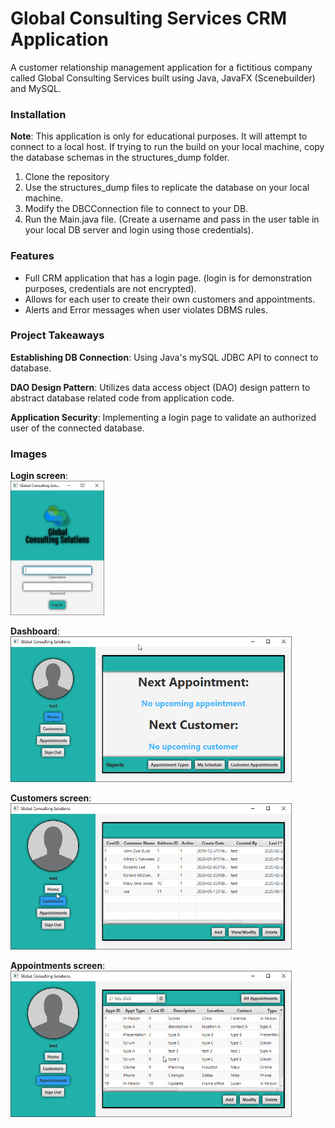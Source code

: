 # Global Consulting Services CRM Application
A customer relationship management application for a fictitious company called Global Consulting Services built using Java, JavaFX (Scenebuilder) and MySQL.

### Installation
**Note**: This application is only for educational purposes.  It will attempt to connect to a local host.
 If trying to run the build on your local machine, copy the database schemas in the structures_dump
 folder.
 1. Clone the repository
 2. Use the structures_dump files to replicate the database on your local machine.
 3. Modify the DBCConnection file to connect to your DB.
 4. Run the Main.java file. (Create a username and pass in the user table in your local DB server and login using those credentials).

 ### Features
 * Full CRM application that has a login page. (login is for demonstration purposes, credentials are not encrypted).
 * Allows for each user to create their own customers and appointments.
 * Alerts and Error messages when user violates DBMS rules.

### Project Takeaways
**Establishing DB Connection**: Using Java's mySQL JDBC API to connect to database.

**DAO Design Pattern**: Utilizes data access object (DAO) design pattern to abstract database related code from
application code.

**Application Security**: Implementing a login page to validate an authorized user of the connected database.

### Images
**Login screen**:<br>
<img src="app_screenshots/GCSlogin.png" width=150 align=center>
<br><br>
**Dashboard**:<br>
<img src="app_screenshots/GCSmain.png" width=450 align=center>
<br><br>
**Customers screen**:<br>
<img src="app_screenshots/GCScustomers.png" width=450 align=center>
<br><br>
**Appointments screen**:<br>
<img src="app_screenshots/GCSappointments.png" width=450 align=center>

